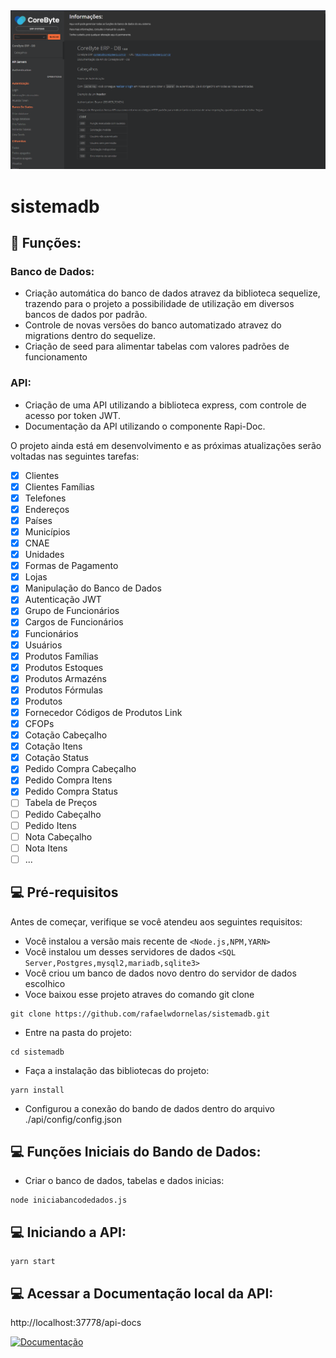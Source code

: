<img src="Screenshot.png" alt="exemplo imagem">

# sistemadb

## 🔧 Funções:

### Banco de Dados:

- Criação automática do banco de dados atravez da biblioteca sequelize, trazendo para o projeto a possibilidade de utilização em diversos bancos de dados por padrão.
- Controle de novas versões do banco automatizado atravez do migrations dentro do sequelize.
- Criação de seed para alimentar tabelas com valores padrões de funcionamento

### API:

- Criação de uma API utilizando a biblioteca express, com controle de acesso por token JWT.
- Documentação da API utilizando o componente Rapi-Doc.

O projeto ainda está em desenvolvimento e as próximas atualizações serão voltadas nas seguintes tarefas:

- [x] Clientes
- [x] Clientes Famílias
- [x] Telefones
- [x] Endereços
- [x] Países
- [x] Municípios
- [x] CNAE
- [x] Unidades
- [x] Formas de Pagamento
- [x] Lojas
- [x] Manipulação do Banco de Dados
- [x] Autenticação JWT
- [x] Grupo de Funcionários
- [x] Cargos de Funcionários
- [x] Funcionários
- [x] Usuários
- [x] Produtos Famílias
- [x] Produtos Estoques
- [x] Produtos Armazéns
- [x] Produtos Fórmulas
- [x] Produtos
- [x] Fornecedor Códigos de Produtos Link
- [x] CFOPs
- [x] Cotação Cabeçalho
- [x] Cotação Itens
- [x] Cotação Status
- [x] Pedido Compra Cabeçalho
- [x] Pedido Compra Itens
- [x] Pedido Compra Status
- [ ] Tabela de Preços
- [ ] Pedido Cabeçalho
- [ ] Pedido Itens
- [ ] Nota Cabeçalho
- [ ] Nota Itens
- [ ] ...

## 💻 Pré-requisitos

Antes de começar, verifique se você atendeu aos seguintes requisitos:

- Você instalou a versão mais recente de `<Node.js,NPM,YARN>`
- Você instalou um desses servidores de dados `<SQL Server,Postgres,mysql2,mariadb,sqlite3>`
- Você criou um banco de dados novo dentro do servidor de dados escolhico
- Voce baixou esse projeto atraves do comando git clone

```
git clone https://github.com/rafaelwdornelas/sistemadb.git
```

- Entre na pasta do projeto:

```
cd sistemadb
```

- Faça a instalação das bibliotecas do projeto:

```
yarn install
```

- Configurou a conexão do bando de dados dentro do arquivo ./api/config/config.json

## 💻 Funções Iniciais do Bando de Dados:

- Criar o banco de dados, tabelas e dados inicias:

```
node iniciabancodedados.js
```

## 💻 Iniciando a API:

```
yarn start
```

## 💻 Acessar a Documentação local da API:

http://localhost:37778/api-docs

[![Documentação](https://img.shields.io/badge/Manual-999999?style=for-the-badge&logo=BookStack&logoColor=white)](http://localhost:37778/api-docs)

